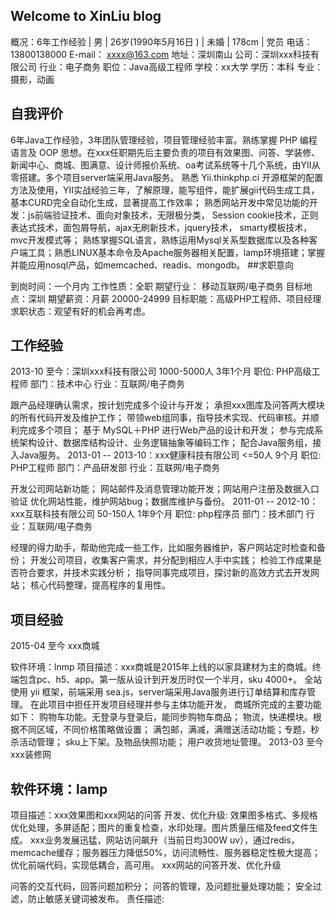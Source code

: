 ## Welcome to XinLiu blog

概况：6年工作经验 | 男 | 26岁(1990年5月16日 ) | 未婚 | 178cm | 党员
电话：13800138000 E-mail： xxxx@163.com 地址：深圳南山
公司：深圳xxx科技有限公司 行业：电子商务 职位：Java高级工程师
学校：xx大学 学历：本科 专业：摄影，动画

## 自我评价
6年Java工作经验，3年团队管理经验，项目管理经验丰富。熟练掌握 PHP 编程语言及 OOP 思想。在xxx任职期先后主要负责的项目有效果图、问答、学装修、新闻中心、商城、图满意、设计师报价系统、oa考试系统等十几个系统，由YII从零搭建。多个项目server端采用Java服务。
熟悉 Yii.thinkphp.ci 开源框架的配置方法及使用，YII实战经验三年，了解原理，能写组件，能扩展gii代码生成工具，基本CURD完全自动化生成，显著提高工作效率；
熟悉网站开发中常见功能的开发：js前端验证技术、面向对象技术，无限极分类， Session cookie技术，正则表达式技术，面包屑导航，ajax无刷新技术，jquery技术，
smarty模板技术，mvc开发模式等；
熟练掌握SQL语言，熟练运用Mysql关系型数据库以及各种客户端工具；熟悉LINUX基本命令及Apache服务器相关配置，lamp环境搭建；掌握并能应用nosql产品，如memcached、readis、mongodb。
##求职意向

到岗时间：一个月内 工作性质：全职
期望行业： 移动互联网/电子商务 目标地点：深圳
期望薪资：月薪 20000-24999
目标职能：高级PHP工程师、项目经理
求职状态：观望有好的机会再考虑。

## 工作经验
2013-10 至今：深圳xxx科技有限公司 1000-5000人 3年1个月 职位: PHP高级工程师 部门：技术中心 行业：互联网/电子商务

跟产品经理确认需求，按计划完成多个设计与开发；
承担xxx图库及问答两大模块的所有代码开发及维护工作；
带领web组同事，指导技术实现、代码审核。并顺利完成多个项目；
基于 MySQL＋PHP 进行Web产品的设计和开发； 参与完成系统架构设计、数据库结构设计、业务逻辑抽象等编码工作；
配合Java服务组，接入Java服务。
2013-01 -- 2013-10：xxx健康科技有限公司 <=50人 9个月 职位: PHP工程师 部门：产品研发部 行业：互联网/电子商务

开发公司网站新功能；
网站邮件及消息管理功能开发；网站用户注册及数据入口验证
优化网站性能，维护网站bug；数据库维护与备份。
2011-01 -- 2012-10：xxx互联科技有限公司 50-150人 1年9个月 职位: php程序员 部门：技术部门 行业：互联网/电子商务

经理的得力助手，帮助他完成一些工作，比如服务器维护，客户网站定时检查和备份；
开发公司项目，收集客户需求，并分配到相应人手中实践；
检验工作成果是否符合要求，并技术实践分析；
指导同事完成项目，探讨新的高效方式去开发网站；
核心代码整理，提高程序的复用性。

## 项目经验

2015-04 至今 xxx商城

软件环境：lnmp
项目描述：xxx商城是2015年上线的以家具建材为主的商城。终端包含pc、h5、app。第一版从设计到开发历时仅一个半月，sku 4000+。 全站使用 yii 框架，前端采用 sea.js，server端采用Java服务进行订单结算和库存管理。 在此项目中担任开发项目经理并参与主体功能开发， 商城所完成的主要功能如下：
购物车功能。无登录与登录后，能同步购物车商品；
物流，快递模块。根据不同区域，不同价格策略做设置；
满包邮，满减，满赠送活动功能；专题，秒杀活动管理； sku上下架。及物品快照功能；
用户收货地址管理。
2013-03 至今 xxx装修网

## 软件环境：lamp
项目描述：xxx效果图和xxx网站的问答 开发、优化升级:
效果图多格式、多规格优化处理，多屏适配；图片的重复检查，水印处理。图片质量压缩及feed文件生成。
xxx业务发展迅猛，网站访问飙升（当前日均300W uv），通过redis，memcache缓存；服务器压力降低50%，访问流畅性、服务器稳定性极大提高；
优化前端代码，实现低耦合，高可用。
xxx网站的问答开发、优化升级

问答的交互代码，回答问题加积分；
问答的管理，及问题批量处理功能；
安全过滤，防止敏感关键词被发布。
责任描述:


